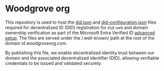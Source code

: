 # Woodgrove org

This repository is used to host the [did.json](https://learn.microsoft.com/en-us/entra/verified-id/how-to-register-didwebsite) and [did-configuration.json](https://learn.microsoft.com/en-us/entra/verified-id/how-to-dnsbind) files required for decentralized ID (DID) registration for `did:web` and domain ownership verification as part of the Microsoft Entra Verified ID [advanced setup](https://learn.microsoft.com/en-us/entra/verified-id/verifiable-credentials-configure-tenant). The files are served under the /.well-known/ path at the root of the domain id.woodgroveorg.com.

By publishing this file, we enable decentralized identity trust between our domain and the associated decentralized identifier (DID), allowing verifiable credentials to be issued and validated securely.
